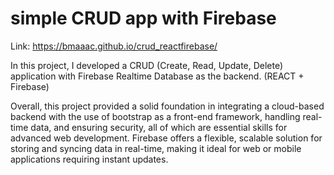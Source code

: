 # simple CRUD app with Firebase
Link: https://bmaaac.github.io/crud_reactfirebase/

In this project, I developed a CRUD (Create, Read, Update, Delete) application with Firebase Realtime Database as the backend. (REACT + Firebase)

Overall, this project provided a solid foundation in integrating a cloud-based backend with the use of bootstrap as a front-end framework, handling real-time data, and ensuring security, all of which are essential skills for advanced web development. Firebase offers a flexible, scalable solution for storing and syncing data in real-time, making it ideal for web or mobile applications requiring instant updates.

##
